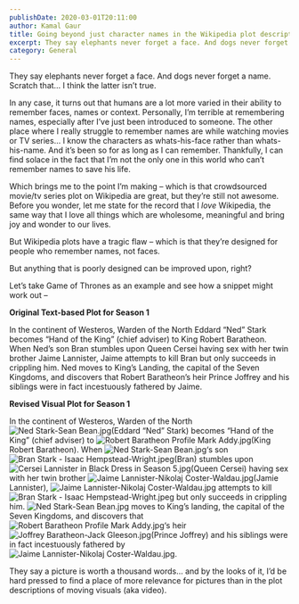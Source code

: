 ```yaml
---
publishDate: 2020-03-01T20:11:00
author: Kamal Gaur
title: Going beyond just character names in the Wikipedia plot description 
excerpt: They say elephants never forget a face. And dogs never forget a name. Scratch that… I think the latter isn’t true. In any case, it… 
category: General
---
```


They say elephants never forget a face. And dogs never forget a name. Scratch that… I think the latter isn’t true.

In any case, it turns out that humans are a lot more varied in their ability to remember faces, names or context. Personally, I’m terrible at remembering names, especially after I’ve just been introduced to someone. The other place where I really struggle to remember names are while watching movies or TV series… I know the characters as whats-his-face rather than whats-his-name. And it’s been so for as long as I can remember. Thankfully, I can find solace in the fact that I’m not the only one in this world who can’t remember names to save his life.

Which brings me to the point I’m making – which is that crowdsourced movie/tv series plot on Wikipedia are great, but they’re still not awesome. Before you wonder, let me state for the record that I _love_ Wikipedia, the same way that I love all things which are wholesome, meaningful and bring joy and wonder to our lives.

But Wikipedia plots have a tragic flaw – which is that they’re designed for people who remember names, not faces.

But anything that is poorly designed can be improved upon, right?

Let’s take Game of Thrones as an example and see how a snippet might work out –

**Original Text-based Plot for Season 1**

In the continent of Westeros, Warden of the North Eddard “Ned” Stark becomes “Hand of the King” (chief adviser) to King Robert Baratheon. When Ned’s son Bran stumbles upon Queen Cersei having sex with her twin brother Jaime Lannister, Jaime attempts to kill Bran but only succeeds in crippling him. Ned moves to King’s Landing, the capital of the Seven Kingdoms, and discovers that Robert Baratheon’s heir Prince Joffrey and his siblings were in fact incestuously fathered by Jaime. 

**Revised Visual Plot for Season 1**

In the continent of Westeros, Warden of the North ![Ned Stark-Sean Bean.jpg](https://upload.wikimedia.org/wikipedia/en/thumb/5/52/Ned_Stark-Sean_Bean.jpg/220px-Ned_Stark-Sean_Bean.jpg)(Eddard “Ned” Stark) becomes “Hand of the King” (chief adviser) to ![Robert Baratheon Profile Mark Addy.jpg](https://upload.wikimedia.org/wikipedia/en/thumb/0/06/Robert_Baratheon_Profile_Mark_Addy.jpg/220px-Robert_Baratheon_Profile_Mark_Addy.jpg)(King Robert Baratheon). When ![Ned Stark-Sean Bean.jpg](https://upload.wikimedia.org/wikipedia/en/thumb/5/52/Ned_Stark-Sean_Bean.jpg/220px-Ned_Stark-Sean_Bean.jpg)‘s son ![Bran Stark - Isaac Hempstead-Wright.jpeg](https://upload.wikimedia.org/wikipedia/en/thumb/f/fa/Bran_Stark_-_Isaac_Hempstead-Wright.jpeg/220px-Bran_Stark_-_Isaac_Hempstead-Wright.jpeg)(Bran) stumbles upon ![Cersei Lannister in Black Dress in Season 5.jpg](https://upload.wikimedia.org/wikipedia/en/thumb/2/22/Cersei_Lannister_in_Black_Dress_in_Season_5.jpg/220px-Cersei_Lannister_in_Black_Dress_in_Season_5.jpg)(Queen Cersei) having sex with her twin brother ![Jaime Lannister-Nikolaj Coster-Waldau.jpg](https://upload.wikimedia.org/wikipedia/en/thumb/b/b4/Jaime_Lannister-Nikolaj_Coster-Waldau.jpg/220px-Jaime_Lannister-Nikolaj_Coster-Waldau.jpg)(Jamie Lannister), ![Jaime Lannister-Nikolaj Coster-Waldau.jpg](https://upload.wikimedia.org/wikipedia/en/thumb/b/b4/Jaime_Lannister-Nikolaj_Coster-Waldau.jpg/220px-Jaime_Lannister-Nikolaj_Coster-Waldau.jpg) attempts to kill ![Bran Stark - Isaac Hempstead-Wright.jpeg](https://upload.wikimedia.org/wikipedia/en/thumb/f/fa/Bran_Stark_-_Isaac_Hempstead-Wright.jpeg/220px-Bran_Stark_-_Isaac_Hempstead-Wright.jpeg) but only succeeds in crippling him. ![Ned Stark-Sean Bean.jpg](https://upload.wikimedia.org/wikipedia/en/thumb/5/52/Ned_Stark-Sean_Bean.jpg/220px-Ned_Stark-Sean_Bean.jpg) moves to King’s landing, the capital of the Seven Kingdoms, and discovers that ![Robert Baratheon Profile Mark Addy.jpg](https://upload.wikimedia.org/wikipedia/en/thumb/0/06/Robert_Baratheon_Profile_Mark_Addy.jpg/220px-Robert_Baratheon_Profile_Mark_Addy.jpg)‘s heir ![Joffrey Baratheon-Jack Gleeson.jpg](https://upload.wikimedia.org/wikipedia/en/thumb/b/bd/Joffrey_Baratheon-Jack_Gleeson.jpg/220px-Joffrey_Baratheon-Jack_Gleeson.jpg)(Prince Joffrey) and his siblings were in fact incestuously fathered by ![Jaime Lannister-Nikolaj Coster-Waldau.jpg](https://upload.wikimedia.org/wikipedia/en/thumb/b/b4/Jaime_Lannister-Nikolaj_Coster-Waldau.jpg/220px-Jaime_Lannister-Nikolaj_Coster-Waldau.jpg).

They say a picture is worth a thousand words… and by the looks of it, I’d be hard pressed to find a place of more relevance for pictures than in the plot descriptions of moving visuals (aka video).
